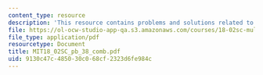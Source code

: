 ```yaml
---
content_type: resource
description: 'This resource contains problems and solutions related to work integrals. '
file: https://ol-ocw-studio-app-qa.s3.amazonaws.com/courses/18-02sc-multivariable-calculus-fall-2010/9130c47c485030c068cf2323d6fe984c_MIT18_02SC_pb_38_comb.pdf
file_type: application/pdf
resourcetype: Document
title: MIT18_02SC_pb_38_comb.pdf
uid: 9130c47c-4850-30c0-68cf-2323d6fe984c
---
```

